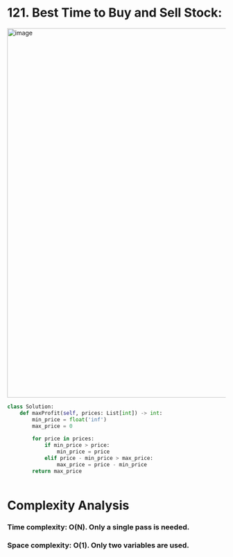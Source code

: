 # 121. Best Time to Buy and Sell Stock:

<img width="853" alt="image" src="https://user-images.githubusercontent.com/35987583/160071083-8b2427ee-3579-4bfa-be01-0fee2f9df457.png">


```python
class Solution:
    def maxProfit(self, prices: List[int]) -> int:
        min_price = float('inf')
        max_price = 0
        
        for price in prices:
            if min_price > price:
                min_price = price
            elif price - min_price > max_price:
                max_price = price - min_price
        return max_price
        
```

# Complexity Analysis

### Time complexity: O(N). Only a single pass is needed.

### Space complexity: O(1). Only two variables are used.
